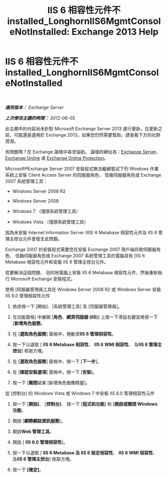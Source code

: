 ﻿---
title: 'IIS 6 相容性元件不 installed_LonghornIIS6MgmtConsoleNotInstalled: Exchange 2013 Help'
TOCTitle: IIS 6 相容性元件不 installed_LonghornIIS6MgmtConsoleNotInstalled
ms:assetid: 8358eafb-def7-4b8d-8fe1-623bc5a0e20e
ms:mtpsurl: https://technet.microsoft.com/zh-tw/library/ms.exch.setupreadiness.longhorniis6mgmtconsolenotinstalled(v=EXCHG.150)
ms:contentKeyID: 50473670
ms.date: 05/21/2018
mtps_version: v=EXCHG.150
ms.translationtype: MT
---

# IIS 6 相容性元件不 installed\_LonghornIIS6MgmtConsoleNotInstalled

 

_**適用版本：** Exchange Server_

_**上次修改主題的時間：** 2012-06-05_

此主題中的內容尚未針對 Microsoft Exchange Server 2013 進行更新。在更新之前，可能還是適用於 Exchange 2013。如果您仍然需要幫助，請查看下方的社群資源。

有問題嗎？在 Exchange 論壇中尋求協助。 論壇的網址為：[Exchange Server](https://go.microsoft.com/fwlink/p/?linkid=60612)、 [Exchange Online](https://go.microsoft.com/fwlink/p/?linkid=267542) 或 [Exchange Online Protection](https://go.microsoft.com/fwlink/p/?linkid=285351)。

Microsoft®Exchange Server 2007 安裝程式無法繼續嘗試下列 Windows 作業系統上安裝 Client Access Server 的伺服器角色、 信箱伺服器角色或 Exchange 2007 系統管理工具：

  - Windows Server 2008 R2

  - Windows Server 2008

  - Windows 7 （僅限系統管理工具）

  - Windows Vista （僅限系統管理工具）

因為未安裝 Internet Information Server (IIS) 6 Metabase 相容性元件及 IIS 6 管理主控台元件會發生此問題。

Exchange 2007 的安裝程式需要您在安裝 Exchange 2007 用戶端存取伺服器角色、 信箱伺服器角色或 Exchange 2007 系統管理工具的電腦具有 \[IIS 6 Metabase 相容性元件和安裝 IIS 6 管理主控台元件。

若要解決這個問題、 目的地電腦上安裝 IIS 6 Metabase 相容性元件，然後重新執行 Microsoft Exchange 安裝程式。

使用 \[伺服器管理員工具在 Windows Server 2008 R2 或 Windows Server 安裝 IIS 6.0 管理相容性元件

1.  依序按一下 \[開始\]、\[系統管理工具\] 及 \[伺服器管理員\]。

2.  在功能窗格\] 中展開 \[**角色**、**網頁伺服器 (IIS)**\] 上按一下滑鼠右鍵並再按一下 \[**新增角色服務**。

3.  在 \[**選取角色服務**\] 窗格中，捲動至**IIS 6 管理相容性**。

4.  按一下以選取 \[ **IIS 6 Metabase 相容性**、 **IIS 6 WMI 相容性**、 及**IIS 6 管理主控台**\] 核取方塊。

5.  在 \[**選取角色服務**\] 窗格中，按一下 \[**下一步**\]。

6.  在 \[**確認安裝選項**\] 窗格中，按一下 \[**安裝**\]。

7.  按一下 \[**關閉**結束 \[新增角色服務精靈\]。

從 \[控制台\] 的 Windows Vista 或 Windows 7 中安裝 IIS 6.0 管理相容性元件

1.  按一下 \[**開始\]**、 \[**控制台\]**、 按一下 \[**程式和功能**\] 和 \[**開啟或關閉 Windows 功能**。

2.  開啟 \[**網際網路資訊服務**\]。

3.  開啟**Web 管理工具**。

4.  開啟 \[ **IIS 6.0 管理相容性**\]。

5.  按一下以選取 \[ **IIS 6 Metabase 及 IIS 6 設定相容性**、 **IIS 6 WMI 相容性**、 及**IIS 6 管理主控台**\] 核取方塊。

6.  按一下 **\[確定\]**。

